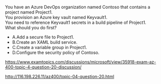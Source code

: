 You have an Azure DevOps organization named Contoso that contains a project named Project1.<br/>You provision an Azure key vault named Keyvault1.<br/>You need to reference Keyvault1 secrets in a build pipeline of Project1.<br/>What should you do first?<br/><ul><li class="multi-choice-item"><span class="multi-choice-letter" data-choice-letter="A">A.</span>Add a secure file to Project1.</li><li class="multi-choice-item"><span class="multi-choice-letter" data-choice-letter="B">B.</span>Create an XAML build service.</li><li class="multi-choice-item"><span class="multi-choice-letter" data-choice-letter="C">C.</span>Create a variable group in Project1.</li><li class="multi-choice-item correct-hidden"><span class="multi-choice-letter" data-choice-letter="D">D.</span>Configure the security policy of Contoso.</li></ul><p><a href="https://www.examtopics.com/discussions/microsoft/view/35918-exam-az-400-topic-4-question-20-discussion/">https://www.examtopics.com/discussions/microsoft/view/35918-exam-az-400-topic-4-question-20-discussion/</a></p><p><a href="http://116.198.226.11/az400/topic-04-question-20.html">http://116.198.226.11/az400/topic-04-question-20.html</a></p><script src="https://giscus.app/client.js"                    data-repo="azsamples/az204"                    data-repo-id="R_kgDOMRXzDQ"                    data-category="General"                    data-category-id="DIC_kwDOMRXzDc4Cgi27"                    data-mapping="pathname"                    data-strict="1"                    data-reactions-enabled="0"                    data-emit-metadata="0"                    data-input-position="bottom"                    data-theme="preferred_color_scheme"                    data-lang="en"                    crossorigin="anonymous"                    async>                    </script>